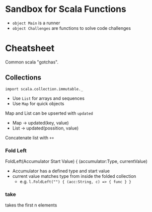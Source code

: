 # Sandbox for Scala Functions
* `object Main` is a runner
* `object Challenges` are functions to solve code challenges

# Cheatsheet
Common scala "gotchas".
## Collections
`import scala.collection.immutable._`
* Use `List` for arrays and sequences
* Use `Map` for quick objects

Map and List can be upserted with `updated`
* Map -> updated(key, value)
* List -> updated(possition, value)

Concatenate list with `++`

### Fold Left
FoldLeft(Accumulator Start Value) { (accumulator:Type, currentValue)
* Accumulator has a defined type and start value
* current value matches type from inside the folded collection
  * e.g. `l.FoldLeft("") { (acc:String, c) => { func } }`
  
### take
takes the first n elements

###
  